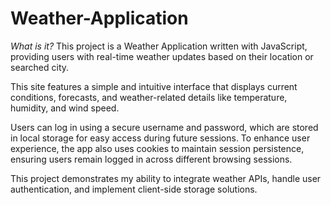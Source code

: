 # Weather-Application
*What is it?*
This project is a Weather Application written with JavaScript, providing users with real-time weather updates based on their location or searched city. 

This site features a simple and intuitive interface that displays current conditions, forecasts, and weather-related details like temperature, humidity, and wind speed. 

Users can log in using a secure username and password, which are stored in local storage for easy access during future sessions. To enhance user experience, the app also uses cookies to maintain session persistence, ensuring users remain logged in across different browsing sessions. 

This project demonstrates my ability to integrate weather APIs, handle user authentication, and implement client-side storage solutions.

